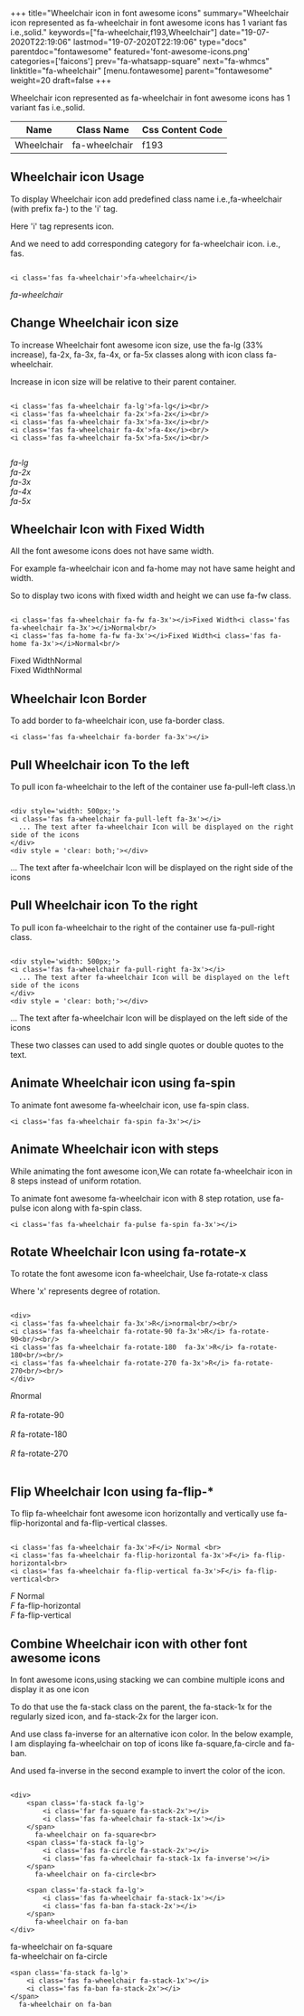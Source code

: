 +++
title="Wheelchair icon in font awesome icons"
summary="Wheelchair icon represented as fa-wheelchair in font awesome icons has 1 variant fas i.e.,solid."
keywords=["fa-wheelchair,f193,Wheelchair"]
date="19-07-2020T22:19:06"
lastmod="19-07-2020T22:19:06"
type="docs"
parentdoc="fontawesome"
featured='font-awesome-icons.png'
categories=['faicons']
prev="fa-whatsapp-square"
next="fa-whmcs"
linktitle="fa-wheelchair"
[menu.fontawesome]
parent="fontawesome"
weight=20
draft=false
+++


Wheelchair icon represented as fa-wheelchair in font awesome icons has 1 variant fas i.e.,solid.

<div class='table-responsive'><table class='table'><thead><tr><th>Name</th><th>Class Name</th><th>Css Content Code</th></tr></thead><tbody><tr><td>Wheelchair</td><td>fa-wheelchair</td><td>f193</td></tr></tbody></table></div>



## Wheelchair icon Usage

To display Wheelchair icon add predefined class name i.e.,fa-wheelchair (with prefix fa-) to the 'i' tag.

Here 'i' tag represents icon.

And we need to add corresponding category for fa-wheelchair icon. i.e., fas.


```

<i class='fas fa-wheelchair'>fa-wheelchair</i>
```

<i class='fas fa-wheelchair'>fa-wheelchair</i>




## Change Wheelchair icon size
To increase Wheelchair font awesome icon size, use the fa-lg (33% increase), fa-2x, fa-3x, fa-4x, or fa-5x classes along with icon class fa-wheelchair.

Increase in icon size will be relative to their parent container. 

```

<i class='fas fa-wheelchair fa-lg'>fa-lg</i><br/>
<i class='fas fa-wheelchair fa-2x'>fa-2x</i><br/>
<i class='fas fa-wheelchair fa-3x'>fa-3x</i><br/>
<i class='fas fa-wheelchair fa-4x'>fa-4x</i><br/>
<i class='fas fa-wheelchair fa-5x'>fa-5x</i><br/>
            
```

<i class='fas fa-wheelchair fa-lg'>fa-lg</i><br/>
<i class='fas fa-wheelchair fa-2x'>fa-2x</i><br/>
<i class='fas fa-wheelchair fa-3x'>fa-3x</i><br/>
<i class='fas fa-wheelchair fa-4x'>fa-4x</i><br/>
<i class='fas fa-wheelchair fa-5x'>fa-5x</i><br/>
            



## Wheelchair Icon with Fixed Width 

All the font awesome icons does not have same width.

For example fa-wheelchair icon and fa-home may not have same height and width.

So to display two icons with fixed width and height we can use fa-fw class.


```

<i class='fas fa-wheelchair fa-fw fa-3x'></i>Fixed Width<i class='fas fa-wheelchair fa-3x'></i>Normal<br/>
<i class='fas fa-home fa-fw fa-3x'></i>Fixed Width<i class='fas fa-home fa-3x'></i>Normal<br/>
```

<i class='fas fa-wheelchair fa-fw fa-3x'></i>Fixed Width<i class='fas fa-wheelchair fa-3x'></i>Normal<br/>
<i class='fas fa-home fa-fw fa-3x'></i>Fixed Width<i class='fas fa-home fa-3x'></i>Normal<br/>



## Wheelchair Icon Border 

To add border to fa-wheelchair icon, use fa-border class.


```
<i class='fas fa-wheelchair fa-border fa-3x'></i>

```
<i class='fas fa-wheelchair fa-border fa-3x'></i>





## Pull Wheelchair icon To the left

To pull icon fa-wheelchair to the left of the container use fa-pull-left class.\n

```

<div style='width: 500px;'>
<i class='fas fa-wheelchair fa-pull-left fa-3x'></i>
  ... The text after fa-wheelchair Icon will be displayed on the right side of the icons
</div>
<div style = 'clear: both;'></div>
```

<div style='width: 500px;'>
<i class='fas fa-wheelchair fa-pull-left fa-3x'></i>
  ... The text after fa-wheelchair Icon will be displayed on the right side of the icons
</div>
<div style = 'clear: both;'></div>




## Pull Wheelchair icon To the right
To pull icon fa-wheelchair to the right of the container use fa-pull-right class.

```

<div style='width: 500px;'>
<i class='fas fa-wheelchair fa-pull-right fa-3x'></i>
  ... The text after fa-wheelchair Icon will be displayed on the left side of the icons
</div>
<div style = 'clear: both;'></div>
```

<div style='width: 500px;'>
<i class='fas fa-wheelchair fa-pull-right fa-3x'></i>
  ... The text after fa-wheelchair Icon will be displayed on the left side of the icons
</div>
<div style = 'clear: both;'></div>

These two classes can used to add single quotes or double quotes to the text.


## Animate Wheelchair icon using fa-spin
To animate font awesome fa-wheelchair icon, use fa-spin class.

```
<i class='fas fa-wheelchair fa-spin fa-3x'></i>
```
<i class='fas fa-wheelchair fa-spin fa-3x'></i>




## Animate Wheelchair icon with steps
While animating the font awesome icon,We can rotate fa-wheelchair icon in 8 steps instead of uniform rotation.

To animate font awesome fa-wheelchair icon with 8 step rotation, use fa-pulse icon along with fa-spin class.


```
<i class='fas fa-wheelchair fa-pulse fa-spin fa-3x'></i>

```
<i class='fas fa-wheelchair fa-pulse fa-spin fa-3x'></i>





## Rotate Wheelchair Icon using fa-rotate-x
To rotate the font awesome icon fa-wheelchair, Use fa-rotate-x class

Where 'x' represents degree of rotation.


```

<div>
<i class='fas fa-wheelchair fa-3x'>R</i>normal<br/><br/>
<i class='fas fa-wheelchair fa-rotate-90 fa-3x'>R</i> fa-rotate-90<br/><br/> 
<i class='fas fa-wheelchair fa-rotate-180  fa-3x'>R</i> fa-rotate-180<br/><br/> 
<i class='fas fa-wheelchair fa-rotate-270 fa-3x'>R</i> fa-rotate-270<br/><br/>
</div>
```

<div>
<i class='fas fa-wheelchair fa-3x'>R</i>normal<br/><br/>
<i class='fas fa-wheelchair fa-rotate-90 fa-3x'>R</i> fa-rotate-90<br/><br/> 
<i class='fas fa-wheelchair fa-rotate-180  fa-3x'>R</i> fa-rotate-180<br/><br/> 
<i class='fas fa-wheelchair fa-rotate-270 fa-3x'>R</i> fa-rotate-270<br/><br/>
</div>




## Flip Wheelchair Icon using fa-flip-*
To flip fa-wheelchair font awesome icon horizontally and vertically use fa-flip-horizontal and fa-flip-vertical classes. 

```

<i class='fas fa-wheelchair fa-3x'>F</i> Normal <br>
<i class='fas fa-wheelchair fa-flip-horizontal fa-3x'>F</i> fa-flip-horizontal<br>
<i class='fas fa-wheelchair fa-flip-vertical fa-3x'>F</i> fa-flip-vertical<br>
```

<i class='fas fa-wheelchair fa-3x'>F</i> Normal <br>
<i class='fas fa-wheelchair fa-flip-horizontal fa-3x'>F</i> fa-flip-horizontal<br>
<i class='fas fa-wheelchair fa-flip-vertical fa-3x'>F</i> fa-flip-vertical<br>




## Combine Wheelchair icon with other font awesome icons
In font awesome icons,using stacking we can combine multiple icons and display it as one icon 

To do that use the fa-stack class on the parent, the fa-stack-1x for the regularly sized icon, and fa-stack-2x for the larger icon.

And use class fa-inverse for an alternative icon color. 
In the below example, I am displaying fa-wheelchair on top of icons like fa-square,fa-circle and fa-ban.

And used fa-inverse in the second example to invert the color of the icon.

```

<div>
    <span class='fa-stack fa-lg'>
        <i class='far fa-square fa-stack-2x'></i>
        <i class='fas fa-wheelchair fa-stack-1x'></i>
    </span>
      fa-wheelchair on fa-square<br>
    <span class='fa-stack fa-lg'>
        <i class='fas fa-circle fa-stack-2x'></i>
        <i class='fas fa-wheelchair fa-stack-1x fa-inverse'></i>
    </span>
      fa-wheelchair on fa-circle<br>

    <span class='fa-stack fa-lg'>
        <i class='fas fa-wheelchair fa-stack-1x'></i>
        <i class='fas fa-ban fa-stack-2x'></i>
    </span>
      fa-wheelchair on fa-ban
</div>
```

<div>
    <span class='fa-stack fa-lg'>
        <i class='far fa-square fa-stack-2x'></i>
        <i class='fas fa-wheelchair fa-stack-1x'></i>
    </span>
      fa-wheelchair on fa-square<br>
    <span class='fa-stack fa-lg'>
        <i class='fas fa-circle fa-stack-2x'></i>
        <i class='fas fa-wheelchair fa-stack-1x fa-inverse'></i>
    </span>
      fa-wheelchair on fa-circle<br>

    <span class='fa-stack fa-lg'>
        <i class='fas fa-wheelchair fa-stack-1x'></i>
        <i class='fas fa-ban fa-stack-2x'></i>
    </span>
      fa-wheelchair on fa-ban
</div>






